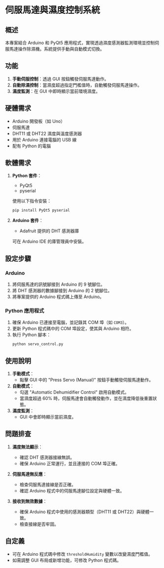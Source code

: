 # 伺服馬達與濕度控制系統

## 概述

本專案結合 Arduino 和 PyQt5 應用程式，實現透過濕度感測器監測環境並控制伺服馬達操作除濕機。系統提供手動與自動模式切換。

## 功能

1. **手動伺服控制**：透過 GUI 按鈕觸發伺服馬達動作。
2. **自動除濕控制**：當濕度超過指定門檻值時，自動觸發伺服馬達操作。
3. **濕度監測**：在 GUI 中即時顯示當前環境濕度。

## 硬體需求

- Arduino 開發板（如 Uno）
- 伺服馬達
- DHT11 或 DHT22 濕度與溫度感測器
- 用於 Arduino 連接電腦的 USB 線
- 配有 Python 的電腦

## 軟體需求

1. **Python 套件**：

   - PyQt5
   - pyserial

   使用以下指令安裝：

   ```bash
   pip install PyQt5 pyserial
   ```

2. **Arduino 套件**：

   - Adafruit 提供的 DHT 感測器庫

   可在 Arduino IDE 的庫管理員中安裝。

## 設定步驟

### Arduino

1. 將伺服馬達的訊號腳接到 Arduino 的 9 號腳位。
2. 將 DHT 感測器的數據腳接到 Arduino 的 2 號腳位。
3. 將專案提供的 Arduino 程式碼上傳至 Arduino。

### Python 應用程式

1. 確保 Arduino 已連接至電腦，並記錄其 COM 埠（如 `COM3`）。
2. 更新 Python 程式碼中的 COM 埠設定，使其與 Arduino 相符。
3. 執行 Python 腳本：
   ```bash
   python servo_control.py
   ```

## 使用說明

1. **手動模式**：
   - 點擊 GUI 中的 "Press Servo (Manual)" 按鈕手動觸發伺服馬達動作。
2. **自動模式**：
   - 勾選 "Automatic Dehumidifier Control" 啟用自動模式。
   - 當濕度超過 60% 時，伺服馬達會自動觸發動作，並在濕度降低後重置狀態。
3. **濕度監測**：
   - GUI 中會即時顯示當前濕度。

## 問題排查

1. **濕度無法顯示**：

   - 確認 DHT 感測器接線無誤。
   - 確保 Arduino 正常運行，並且連接的 COM 埠正確。

2. **伺服馬達無反應**：

   - 檢查伺服馬達接線是否正確。
   - 確認 Arduino 程式中的伺服馬達腳位設定與硬體一致。

3. **接收到無效數據**：

   - 確保 Arduino 程式中使用的感測器類型（DHT11 或 DHT22）與硬體一致。
   - 檢查接線是否牢固。

## 自定義

- 可在 Arduino 程式碼中修改 `thresholdHumidity` 變數以改變濕度門檻值。
- 如需調整 GUI 布局或新增功能，可修改 Python 程式碼。

